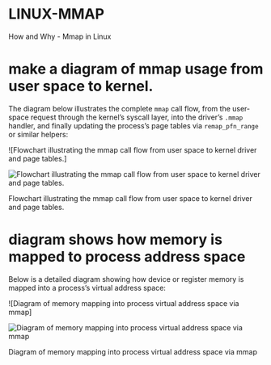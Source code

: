 # LINUX-MMAP
How and Why - Mmap in Linux

# make a diagram of mmap usage from user space to kernel.

The diagram below illustrates the complete `mmap` call flow, from the user‐space request through the kernel’s syscall layer, into the driver’s `.mmap` handler, and finally updating the process’s page tables via `remap_pfn_range` or similar helpers:

![Flowchart illustrating the mmap call flow from user space to kernel driver and page tables.]

![Flowchart illustrating the mmap call flow from user space to kernel driver and page tables.](https://user-gen-media-assets.s3.amazonaws.com/gpt4o_images/24d423b9-833c-45e2-8024-fc86d266a409.png)

Flowchart illustrating the mmap call flow from user space to kernel driver and page tables.


# diagram shows how  memory is mapped to process address space

Below is a detailed diagram showing how device or register memory is mapped into a process’s virtual address space:

![Diagram of memory mapping into process virtual address space via mmap]

![Diagram of memory mapping into process virtual address space via mmap](https://user-gen-media-assets.s3.amazonaws.com/gpt4o_images/91109781-b360-4968-ad65-fdce962620d5.png)

Diagram of memory mapping into process virtual address space via mmap
